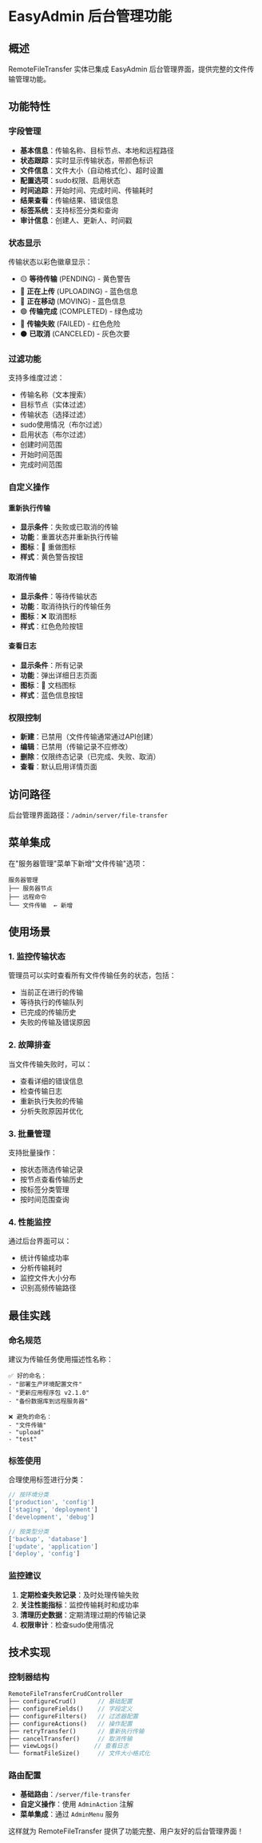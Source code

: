 # EasyAdmin 后台管理功能

## 概述

RemoteFileTransfer 实体已集成 EasyAdmin 后台管理界面，提供完整的文件传输管理功能。

## 功能特性

### 字段管理
- **基本信息**：传输名称、目标节点、本地和远程路径
- **状态跟踪**：实时显示传输状态，带颜色标识
- **文件信息**：文件大小（自动格式化）、超时设置
- **配置选项**：sudo权限、启用状态
- **时间追踪**：开始时间、完成时间、传输耗时
- **结果查看**：传输结果、错误信息
- **标签系统**：支持标签分类和查询
- **审计信息**：创建人、更新人、时间戳

### 状态显示
传输状态以彩色徽章显示：
- 🟡 **等待传输** (PENDING) - 黄色警告
- 🔵 **正在上传** (UPLOADING) - 蓝色信息
- 🔵 **正在移动** (MOVING) - 蓝色信息  
- 🟢 **传输完成** (COMPLETED) - 绿色成功
- 🔴 **传输失败** (FAILED) - 红色危险
- ⚫ **已取消** (CANCELED) - 灰色次要

### 过滤功能
支持多维度过滤：
- 传输名称（文本搜索）
- 目标节点（实体过滤）
- 传输状态（选择过滤）
- sudo使用情况（布尔过滤）
- 启用状态（布尔过滤）
- 创建时间范围
- 开始时间范围
- 完成时间范围

### 自定义操作

#### 重新执行传输
- **显示条件**：失败或已取消的传输
- **功能**：重置状态并重新执行传输
- **图标**：🔄 重做图标
- **样式**：黄色警告按钮

#### 取消传输
- **显示条件**：等待传输状态
- **功能**：取消待执行的传输任务
- **图标**：❌ 取消图标
- **样式**：红色危险按钮

#### 查看日志
- **显示条件**：所有记录
- **功能**：弹出详细日志页面
- **图标**：📄 文档图标
- **样式**：蓝色信息按钮

### 权限控制
- **新建**：已禁用（文件传输通常通过API创建）
- **编辑**：已禁用（传输记录不应修改）
- **删除**：仅限终态记录（已完成、失败、取消）
- **查看**：默认启用详情页面

## 访问路径

后台管理界面路径：`/admin/server/file-transfer`

## 菜单集成

在"服务器管理"菜单下新增"文件传输"选项：
```
服务器管理
├── 服务器节点
├── 远程命令  
└── 文件传输  ← 新增
```

## 使用场景

### 1. 监控传输状态
管理员可以实时查看所有文件传输任务的状态，包括：
- 当前正在进行的传输
- 等待执行的传输队列
- 已完成的传输历史
- 失败的传输及错误原因

### 2. 故障排查
当文件传输失败时，可以：
- 查看详细的错误信息
- 检查传输日志
- 重新执行失败的传输
- 分析失败原因并优化

### 3. 批量管理
支持批量操作：
- 按状态筛选传输记录
- 按节点查看传输历史
- 按标签分类管理
- 按时间范围查询

### 4. 性能监控
通过后台界面可以：
- 统计传输成功率
- 分析传输耗时
- 监控文件大小分布
- 识别高频传输路径

## 最佳实践

### 命名规范
建议为传输任务使用描述性名称：
```
✅ 好的命名：
- "部署生产环境配置文件"
- "更新应用程序包 v2.1.0"
- "备份数据库到远程服务器"

❌ 避免的命名：
- "文件传输"
- "upload"
- "test"
```

### 标签使用
合理使用标签进行分类：
```php
// 按环境分类
['production', 'config']
['staging', 'deployment']
['development', 'debug']

// 按类型分类
['backup', 'database']
['update', 'application']
['deploy', 'config']
```

### 监控建议
1. **定期检查失败记录**：及时处理传输失败
2. **关注性能指标**：监控传输耗时和成功率
3. **清理历史数据**：定期清理过期的传输记录
4. **权限审计**：检查sudo使用情况

## 技术实现

### 控制器结构
```php
RemoteFileTransferCrudController
├── configureCrud()      // 基础配置
├── configureFields()    // 字段定义
├── configureFilters()   // 过滤器配置
├── configureActions()   // 操作配置
├── retryTransfer()      // 重新执行传输
├── cancelTransfer()     // 取消传输
├── viewLogs()          // 查看日志
└── formatFileSize()     // 文件大小格式化
```

### 路由配置
- **基础路由**：`/server/file-transfer`
- **自定义操作**：使用 `AdminAction` 注解
- **菜单集成**：通过 `AdminMenu` 服务

这样就为 RemoteFileTransfer 提供了功能完整、用户友好的后台管理界面！ 